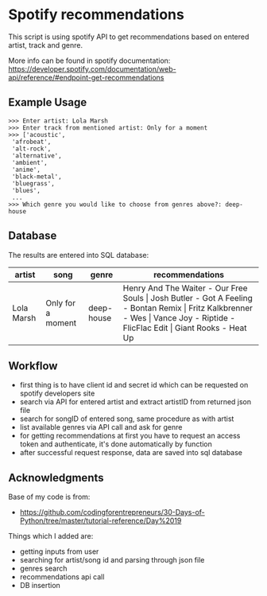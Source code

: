 # Spotify recommendations 

This script is using spotify API to get recommendations based on entered artist, track and genre.


More info can be found in spotify documentation: https://developer.spotify.com/documentation/web-api/reference/#endpoint-get-recommendations


## Example Usage
```
>>> Enter artist: Lola Marsh
>>> Enter track from mentioned artist: Only for a moment
>>> ['acoustic',
 'afrobeat', 
 'alt-rock',
 'alternative',
 'ambient',
 'anime',
 'black-metal',
 'bluegrass',
 'blues', 
 ...
>>> Which genre you would like to choose from genres above?: deep-house
```

## Database

The results are entered into SQL database:

| artist  | song | genre | recommendations | 
| ---------- | ----------------- | ---------- | ------------------------------------------------------------------------------------------------------------------------------------------------------------------------------- |
| Lola Marsh | Only for a moment | deep-house | Henry And The Waiter - Our Free Souls \| Josh Butler - Got A Feeling - Bontan Remix \| Fritz Kalkbrenner - Wes \| Vance Joy - Riptide - FlicFlac Edit \| Giant Rooks - Heat Up  | 



## Workflow
- first thing is to have client id and secret id which can be requested on spotify developers site
- search via API for entered artist and extract artistID from returned json file
- search for songID of entered song, same procedure as with artist
- list available genres via API call and ask for genre
- for getting recommendations at first you have to request an access token and authenticate, it's done automatically by function
- after successful request response, data are saved into sql database

## Acknowledgments
Base of my code is from:
- https://github.com/codingforentrepreneurs/30-Days-of-Python/tree/master/tutorial-reference/Day%2019

Things which I added are:
- getting inputs from user
- searching for artist/song id and parsing through json file
- genres search
- recommendations api call
- DB insertion



